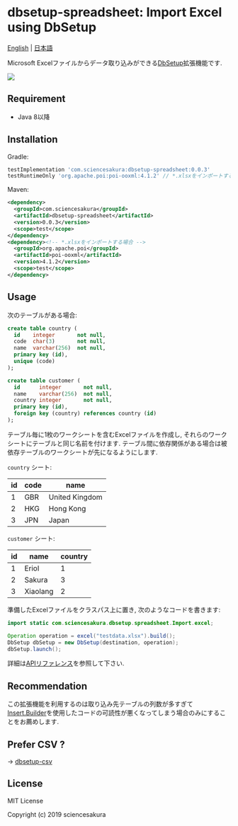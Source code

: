 # dbsetup-spreadsheet: Import Excel using DbSetup

[English](README.md) | [日本語](README.ja.md)

Microsoft Excelファイルからデータ取り込みができる[DbSetup](http://dbsetup.ninja-squad.com/)拡張機能です.

![](https://github.com/sciencesakura/dbsetup-spreadsheet/workflows/build/badge.svg)

## Requirement

* Java 8以降

## Installation

Gradle:

```groovy
testImplementation 'com.sciencesakura:dbsetup-spreadsheet:0.0.3'
testRuntimeOnly 'org.apache.poi:poi-ooxml:4.1.2' // *.xlsxをインポートする場合
```

Maven:

```xml
<dependency>
  <groupId>com.sciencesakura</groupId>
  <artifactId>dbsetup-spreadsheet</artifactId>
  <version>0.0.3</version>
  <scope>test</scope>
</dependency>
<dependency><!-- *.xlsxをインポートする場合 -->
  <groupId>org.apache.poi</groupId>
  <artifactId>poi-ooxml</artifactId>
  <version>4.1.2</version>
  <scope>test</scope>
</dependency>
```

## Usage

次のテーブルがある場合:

```sql
create table country (
  id    integer       not null,
  code  char(3)       not null,
  name  varchar(256)  not null,
  primary key (id),
  unique (code)
);

create table customer (
  id      integer       not null,
  name    varchar(256)  not null,
  country integer       not null,
  primary key (id),
  foreign key (country) references country (id)
);
```

テーブル毎に1枚のワークシートを含むExcelファイルを作成し, それらのワークシートにテーブルと同じ名前を付けます. テーブル間に依存関係がある場合は被依存テーブルのワークシートが先になるようにします.

`country` シート:

|id|code|name|
|--|----|----|
| 1|GBR |United Kingdom|
| 2|HKG |Hong Kong|
| 3|JPN |Japan|

`customer` シート:

|id|name|country|
|--|----|-------|
| 1|Eriol|1|
| 2|Sakura|3|
| 3|Xiaolang|2|

準備したExcelファイルをクラスパス上に置き, 次のようなコードを書きます:

```java
import static com.sciencesakura.dbsetup.spreadsheet.Import.excel;

Operation operation = excel("testdata.xlsx").build();
DbSetup dbSetup = new DbSetup(destination, operation);
dbSetup.launch();
```

詳細は[APIリファレンス](https://sciencesakura.github.io/dbsetup-spreadsheet/)を参照して下さい.

## Recommendation

この拡張機能を利用するのは取り込み先テーブルの列数が多すぎて[Insert.Builder](http://dbsetup.ninja-squad.com/apidoc/2.1.0/com/ninja_squad/dbsetup/operation/Insert.Builder.html)を使用したコードの可読性が悪くなってしまう場合のみにすることをお薦めします.

## Prefer CSV ?

→ [dbsetup-csv](https://github.com/sciencesakura/dbsetup-csv)

## License

MIT License

Copyright (c) 2019 sciencesakura
